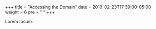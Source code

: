 +++
title = "Accessing the Domain"
date = 2019-02-23T17:39:00-05:00
weight = 6
pre = "<b> </b>"
+++



Lorem Ipsum.
